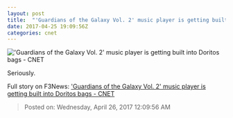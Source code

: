```yaml
---
layout: post
title:  "'Guardians of the Galaxy Vol. 2' music player is getting built into Doritos bags     - CNET"
date: 2017-04-25 19:09:56Z
categories: cnet
---
```


!['Guardians of the Galaxy Vol. 2' music player is getting built into Doritos bags     - CNET](https://cnet4.cbsistatic.com/img/9r-MT1Tm2UZzQwlcwitYv4QyK5M=/670x503/2017/04/25/76d72e81-59b3-42bc-9c77-3d150ea051ea/3225476-doritos.jpg)

Seriously.


Full story on F3News: ['Guardians of the Galaxy Vol. 2' music player is getting built into Doritos bags     - CNET](http://www.f3nws.com/n/FRzNNE)

> Posted on: Wednesday, April 26, 2017 12:09:56 AM
